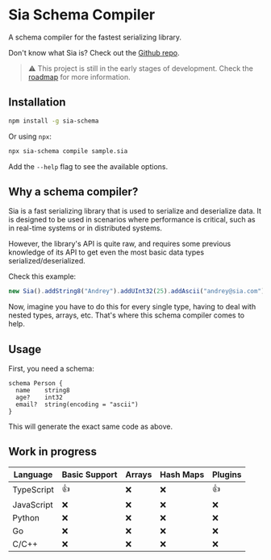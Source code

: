 # Sia Schema Compiler

A schema compiler for the fastest serializing library.

Don't know what Sia is? Check out the [Github repo](https://github.com/TimeleapLabs/ts-sia).

> ⚠️ This project is still in the early stages of development. Check the [roadmap](#work-in-progress) for more information.

## Installation

```bash
npm install -g sia-schema
```

Or using `npx`:

```bash
npx sia-schema compile sample.sia
```

Add the `--help` flag to see the available options.

## Why a schema compiler?

Sia is a fast serializing library that is used to serialize and deserialize data. It is designed to be used in scenarios where performance is critical, such as in real-time systems or in distributed systems.

However, the library's API is quite raw, and requires some previous knowledge of its API to get even the most basic data types serialized/deserialized.

Check this example:

```javascript
new Sia().addString8("Andrey").addUInt32(25).addAscii("andrey@sia.com").content;
```

Now, imagine you have to do this for every single type, having to deal with nested types, arrays, etc. That's where this schema compiler comes to help.

## Usage

First, you need a schema:

```sia
schema Person {
  name    string8
  age?    int32
  email?  string(encoding = "ascii")
}
```

This will generate the exact same code as above.

## Work in progress

| Language   | Basic Support | Arrays | Hash Maps | Plugins |
| ---------- | ------------- | ------ | --------- | ------- |
| TypeScript | 👍            | ❌     | ❌        | 👍      |
| JavaScript | ❌            | ❌     | ❌        | ❌      |
| Python     | ❌            | ❌     | ❌        | ❌      |
| Go         | ❌            | ❌     | ❌        | ❌      |
| C/C++      | ❌            | ❌     | ❌        | ❌      |
